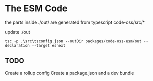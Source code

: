 # The ESM Code
the parts inside ./out/ are generated from typescript code-oss/src/*

update ./out
```shell
tsc -p .\src\tsconfig.json --outDir packages/code-oss-esm/out --declaration --target esnext
```


## TODO
Create a rollup config
Create a package.json and a dev bundle
